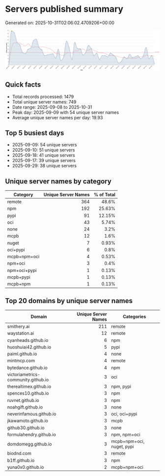 # Servers published summary

Generated on: 2025-10-31T02:06:02.4709206+00:00

![Unique servers per day](servers-per-day.svg)

## Quick facts
- Total records processed: 1479
- Total unique server names: 749
- Date range: 2025-09-08 to 2025-10-31
- Peak day: 2025-09-09 with 54 unique server names
- Average unique server names per day: 19.93

## Top 5 busiest days
- 2025-09-09: 54 unique servers
- 2025-09-10: 51 unique servers
- 2025-09-18: 41 unique servers
- 2025-09-17: 39 unique servers
- 2025-09-29: 38 unique servers

## Unique server names by category

| Category | Unique Server Names | % of Total |
|----------|---------------------:|-----------:|
| remote | 364 | 48.6% |
| npm | 192 | 25.63% |
| pypi | 91 | 12.15% |
| oci | 43 | 5.74% |
| none | 24 | 3.2% |
| mcpb | 12 | 1.6% |
| nuget | 7 | 0.93% |
| oci+pypi | 6 | 0.8% |
| mcpb+npm+oci | 4 | 0.53% |
| npm+oci | 3 | 0.4% |
| npm+oci+pypi | 1 | 0.13% |
| mcpb+pypi | 1 | 0.13% |
| mcpb+npm | 1 | 0.13% |

## Top 20 domains by unique server names

| Domain | Unique Server Names | Categories |
|--------|---------------------:|------------|
| smithery.ai | 211 | remote |
| waystation.ai | 12 | remote |
| cyanheads.github.io | 6 | npm |
| huoshuiai42.github.io | 5 | pypi |
| paiml.github.io | 4 | none |
| mintmcp.com | 4 | remote |
| bytedance.github.io | 4 | npm |
| victoriametrics-community.github.io | 3 | oci |
| therealtimex.github.io | 3 | npm, pypi |
| spences10.github.io | 3 | npm |
| ruvnet.github.io | 3 | npm |
| noahgift.github.io | 3 | none |
| neverinfamous.github.io | 3 | oci, oci+pypi |
| jkawamoto.github.io | 3 | mcpb |
| github30.github.io | 3 | none |
| formulahendry.github.io | 3 | npm, npm+oci |
| domdomegg.github.io | 3 | mcpb+npm+oci, nuget, pypi |
| biodnd.com | 3 | remote |
| b1ff.github.io | 3 | npm |
| yuna0x0.github.io | 2 | mcpb+npm+oci |
